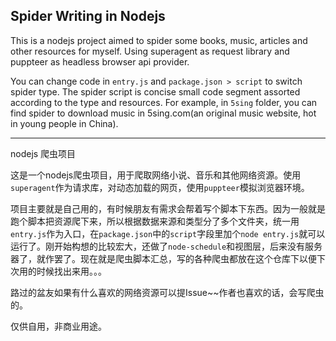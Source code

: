 Spider Writing in Nodejs
---

This is a nodejs project aimed to spider some books, music, articles and other resources for myself. Using superagent as request library and puppteer as headless browser api provider. 

You can change code in `entry.js` and `package.json > script` to switch spider type. The spider script is concise small code segment assorted according to the type and resources. For example, in `5sing` folder, you can find spider to download music in 5sing.com(an original music website, hot in young people in China).

---
nodejs 爬虫项目

这是一个nodejs爬虫项目，用于爬取网络小说、音乐和其他网络资源。使用`superagent`作为请求库，对动态加载的网页，使用`puppteer`模拟浏览器环境。

项目主要就是自己用的，有时候朋友有需求会帮着写个脚本下东西。因为一般就是跑个脚本把资源爬下来，所以根据数据来源和类型分了多个文件夹，统一用`entry.js`作为入口，在`package.json`中的`script`字段里加个`node entry.js`就可以运行了。刚开始构想的比较宏大，还做了`node-schedule`和视图层，后来没有服务器了，就作罢了。现在就是爬虫脚本汇总，写的各种爬虫都放在这个仓库下以便下次用的时候找出来用。。。

路过的盆友如果有什么喜欢的网络资源可以提Issue~~作者也喜欢的话，会写爬虫的。

仅供自用，非商业用途。
